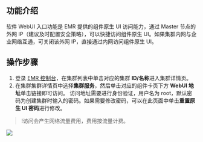 ## 功能介绍
软件 WebUI 入口功能是 EMR 提供的组件原生 UI 访问能力，通过 Master 节点的外网 IP（建议及时配置安全策略），可以快捷访问组件原生 UI。如果集群内网与企业网络互通，可关闭该外网 IP，直接通过内网访问组件原生 UI。

## 操作步骤
1. 登录 [EMR 控制台](https://console.cloud.tencent.com/emr)，在集群列表中单击对应的集群 **ID/名称**进入集群详情页。
2. 在集群集群详情页中选择**集群服务**，然后单击对应的组件卡页下方 **WebUI 地址**单击链接即可访问。
访问地址需要进行身份验证，用户名为 root，默认密码为创建集群时输入的密码。如果需要修改密码，可以在此页面中单击**重置原生 UI 密码**进行修改。
>!访问会产生网络流量费用，费用按流量计费。
>
![](https://main.qcloudimg.com/raw/a2eb64784c9e6679e60848f2d3a2f03c.png)
